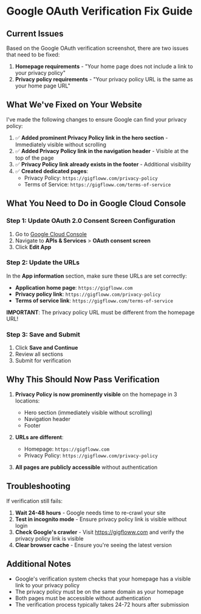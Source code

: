 # Google OAuth Verification Fix Guide

## Current Issues

Based on the Google OAuth verification screenshot, there are two issues that need to be fixed:

1. **Homepage requirements** - "Your home page does not include a link to your privacy policy"
2. **Privacy policy requirements** - "Your privacy policy URL is the same as your home page URL"

## What We've Fixed on Your Website

I've made the following changes to ensure Google can find your privacy policy:

1. ✅ **Added prominent Privacy Policy link in the hero section** - Immediately visible without scrolling
2. ✅ **Added Privacy Policy link in the navigation header** - Visible at the top of the page
3. ✅ **Privacy Policy link already exists in the footer** - Additional visibility
4. ✅ **Created dedicated pages**:
   - Privacy Policy: `https://gigfloww.com/privacy-policy`
   - Terms of Service: `https://gigfloww.com/terms-of-service`

## What You Need to Do in Google Cloud Console

### Step 1: Update OAuth 2.0 Consent Screen Configuration

1. Go to [Google Cloud Console](https://console.cloud.google.com)
2. Navigate to **APIs & Services** > **OAuth consent screen**
3. Click **Edit App**

### Step 2: Update the URLs

In the **App information** section, make sure these URLs are set correctly:

- **Application home page**: `https://gigfloww.com`
- **Privacy policy link**: `https://gigfloww.com/privacy-policy`
- **Terms of service link**: `https://gigfloww.com/terms-of-service`

**IMPORTANT**: The privacy policy URL must be different from the homepage URL!

### Step 3: Save and Submit

1. Click **Save and Continue**
2. Review all sections
3. Submit for verification

## Why This Should Now Pass Verification

1. **Privacy Policy is now prominently visible** on the homepage in 3 locations:
   - Hero section (immediately visible without scrolling)
   - Navigation header
   - Footer

2. **URLs are different**:
   - Homepage: `https://gigfloww.com`
   - Privacy Policy: `https://gigfloww.com/privacy-policy`

3. **All pages are publicly accessible** without authentication

## Troubleshooting

If verification still fails:

1. **Wait 24-48 hours** - Google needs time to re-crawl your site
2. **Test in incognito mode** - Ensure privacy policy link is visible without login
3. **Check Google's crawler** - Visit https://gigfloww.com and verify the privacy policy link is visible
4. **Clear browser cache** - Ensure you're seeing the latest version

## Additional Notes

- Google's verification system checks that your homepage has a visible link to your privacy policy
- The privacy policy must be on the same domain as your homepage
- Both pages must be accessible without authentication
- The verification process typically takes 24-72 hours after submission